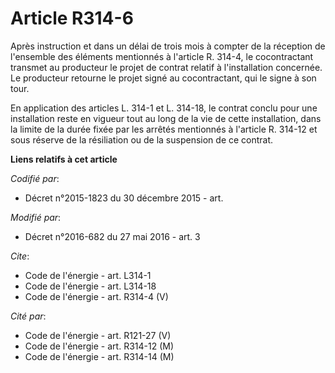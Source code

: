 # Article R314-6

Après instruction et dans un délai de trois mois à compter de la réception de l'ensemble des éléments mentionnés à l'article
R. 314-4, le cocontractant transmet au producteur le projet de contrat relatif à l'installation concernée. Le producteur
retourne le projet signé au cocontractant, qui le signe à son tour. 

En application des articles L. 314-1 et L. 314-18, le contrat conclu pour une installation reste en vigueur tout au long de
la vie de cette installation, dans la limite de la durée fixée par les arrêtés mentionnés à l'article R. 314-12 et sous
réserve de la résiliation ou de la suspension de ce contrat.

**Liens relatifs à cet article**

_Codifié par_:

  - Décret n°2015-1823 du 30 décembre 2015 - art.

_Modifié par_:

  - Décret n°2016-682 du 27 mai 2016 - art. 3

_Cite_:

  - Code de l'énergie - art. L314-1
  - Code de l'énergie - art. L314-18
  - Code de l'énergie - art. R314-4 (V)

_Cité par_:

  - Code de l'énergie - art. R121-27 (V)
  - Code de l'énergie - art. R314-12 (M)
  - Code de l'énergie - art. R314-14 (M)
